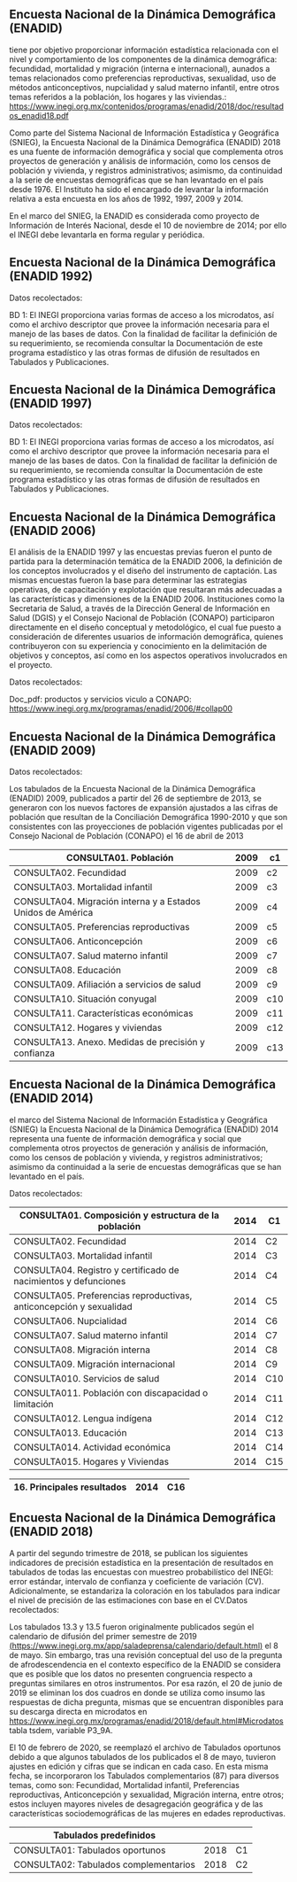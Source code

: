 ## Encuesta Nacional de la Dinámica Demográfica (ENADID)

tiene por objetivo proporcionar información estadística relacionada con el nivel y comportamiento de los componentes de la dinámica demográfica: fecundidad, mortalidad y migración (interna e internacional), aunados a temas relacionados como preferencias reproductivas, sexualidad, uso de métodos anticonceptivos, nupcialidad y salud materno infantil, entre otros temas referidos a la población, los hogares y las viviendas.: https://www.inegi.org.mx/contenidos/programas/enadid/2018/doc/resultados_enadid18.pdf

Como parte del Sistema Nacional de Información Estadística y Geográfica  (SNIEG), la Encuesta Nacional de la Dinámica Demográfica (ENADID) 2018  es una fuente de información demográfica y social que complementa otros  proyectos de generación y análisis de información, como los censos de  población y vivienda, y registros administrativos; asimismo, da  continuidad a la serie de encuestas demográficas que se han levantado en el país desde 1976. El Instituto ha sido el encargado de levantar la  información relativa a esta encuesta en los años de 1992, 1997, 2009 y  2014.

En el marco del SNIEG, la ENADID es considerada como proyecto de  Información de Interés Nacional, desde el 10 de noviembre de 2014; por  ello el INEGI debe levantarla en forma regular y periódica. 

## Encuesta Nacional de la Dinámica Demográfica (ENADID 1992)

Datos recolectados:

BD 1: El INEGI proporciona varias formas de acceso a los microdatos, así como el archivo descriptor que provee la información necesaria para el  manejo de las bases de datos. Con la finalidad de facilitar la  definición de su requerimiento, se recomienda consultar la Documentación de este programa estadístico y las otras formas de difusión de  resultados en Tabulados y Publicaciones.

## Encuesta Nacional de la Dinámica Demográfica (ENADID 1997)

Datos recolectados:

BD 1: El INEGI proporciona varias formas de acceso a los microdatos, así como el archivo descriptor que provee la información necesaria para el  manejo de las bases de datos. Con la finalidad de facilitar la  definición de su requerimiento, se recomienda consultar la Documentación de este programa estadístico y las otras formas de difusión de  resultados en Tabulados y Publicaciones.

## Encuesta Nacional de la Dinámica Demográfica (ENADID 2006)

El análisis de la ENADID 1997 y las encuestas previas fueron el punto de partida para la determinación temática de la ENADID 2006, la definición de los conceptos involucrados y el diseño del instrumento de captación. Las mismas encuestas fueron la base para determinar las estrategias operativas, de capacitación y explotación que resultaran más adecuadas a las características y dimensiones de la ENADID 2006. Instituciones como la Secretaria de Salud, a través de la Dirección General de Información en Salud (DGIS) y el Consejo Nacional de Población (CONAPO) participaron directamente en el diseño conceptual y metodológico, el cual fue puesto a consideración de diferentes usuarios de información demográfica, quienes contribuyeron con su experiencia y conocimiento en la delimitación de objetivos y conceptos, así como en los aspectos operativos involucrados en el proyecto.

Datos recolectados:

Doc_pdf: productos y servicios viculo a CONAPO: https://www.inegi.org.mx/programas/enadid/2006/#collap00

## Encuesta Nacional de la Dinámica Demográfica (ENADID 2009)

Datos recolectados:

Los tabulados de la Encuesta Nacional de la Dinámica Demográfica  (ENADID) 2009, publicados a partir del 26 de septiembre de 2013, se  generaron con los nuevos factores de expansión ajustados a las cifras de población que resultan de la Conciliación Demográfica 1990-2010 y que  son consistentes con las proyecciones de población vigentes publicadas  por el Consejo Nacional de Población (CONAPO) el 16 de abril de 2013

| CONSULTA01. Población                                       | 2009 | c1   |
| ----------------------------------------------------------- | ---- | ---- |
| CONSULTA02. Fecundidad                                      | 2009 | c2   |
| CONSULTA03. Mortalidad infantil                             | 2009 | c3   |
| CONSULTA04. Migración interna y a Estados Unidos de América | 2009 | c4   |
| CONSULTA05. Preferencias reproductivas                      | 2009 | c5   |
| CONSULTA06. Anticoncepción                                  | 2009 | c6   |
| CONSULTA07. Salud materno infantil                          | 2009 | c7   |
| CONSULTA08. Educación                                       | 2009 | c8   |
| CONSULTA09. Afiliación a servicios de salud                 | 2009 | c9   |
| CONSULTA10. Situación conyugal                              | 2009 | c10  |
| CONSULTA11. Características económicas                      | 2009 | c11  |
| CONSULTA12. Hogares y viviendas                             | 2009 | c12  |
| CONSULTA13. Anexo. Medidas de precisión y confianza         | 2009 | c13  |

## Encuesta Nacional de la Dinámica Demográfica (ENADID 2014)

el marco del Sistema Nacional de Información Estadística y Geográfica (SNIEG) la Encuesta Nacional de la Dinámica Demográfica (ENADID) 2014 representa una fuente de información demográfica y social que complementa otros proyectos de generación y análisis de información, como los censos de población y vivienda, y registros administrativos; asimismo da continuidad a la serie de encuestas demográficas que se han levantado en el país.

Datos recolectados:

| CONSULTA01. Composición y estructura de la población         | 2014 | C1   |
| ------------------------------------------------------------ | ---- | ---- |
| CONSULTA02. Fecundidad                                       | 2014 | C2   |
| CONSULTA03. Mortalidad infantil                              | 2014 | C3   |
| CONSULTA04. Registro y certificado de nacimientos y defunciones | 2014 | C4   |
| CONSULTA05. Preferencias reproductivas, anticoncepción y sexualidad | 2014 | C5   |
| CONSULTA06. Nupcialidad                                      | 2014 | C6   |
| CONSULTA07. Salud materno infantil                           | 2014 | C7   |
| CONSULTA08. Migración interna                                | 2014 | C8   |
| CONSULTA09. Migración internacional                          | 2014 | C9   |
| CONSULTA010. Servicios de salud                              | 2014 | C10  |
| CONSULTA011. Población con discapacidad o limitación         | 2014 | C11  |
| CONSULTA012. Lengua indígena                                 | 2014 | C12  |
| CONSULTA013. Educación                                       | 2014 | C13  |
| CONSULTA014. Actividad económica                             | 2014 | C14  |
| CONSULTA015. Hogares y Viviendas                             | 2014 | C15  |

| 16. Principales resultados | 2014 | C16  |
| -------------------------- | ---- | ---- |

## Encuesta Nacional de la Dinámica Demográfica (ENADID 2018)

A partir del segundo trimestre de 2018, se publican los siguientes  indicadores de precisión estadística en la presentación de resultados en tabulados de todas las encuestas con muestreo probabilístico del INEGI: error estándar, intervalo de confianza y coeficiente de variación (CV). Adicionalmente, se estandariza la coloración en los tabulados para  indicar el nivel de precisión de las estimaciones con base en el CV.Datos recolectados:

Los tabulados 13.3 y 13.5 fueron originalmente publicados según el calendario de difusión del primer semestre de 2019 [(https://www.inegi.org.mx/app/saladeprensa/calendario/default.html)](https://www.inegi.org.mx/app/saladeprensa/calendario/default.html) el 8 de mayo. Sin embargo, tras una revisión conceptual del uso de la  pregunta de afrodescendencia en el contexto específico de la ENADID se  considera que es posible que los datos no presenten congruencia respecto a preguntas similares en otros instrumentos. Por esa razón, el 20 de  junio de 2019 se eliminan los dos cuadros en donde se utiliza como  insumo las respuestas de dicha pregunta, mismas que se encuentran  disponibles para su descarga directa en microdatos en https://www.inegi.org.mx/programas/enadid/2018/default.html#Microdatos  tabla tsdem, variable P3_9A.

El 10 de febrero de 2020, se reemplazó el archivo de Tabulados oportunos  debido a que algunos tabulados de los publicados el 8 de mayo, tuvieron  ajustes en edición y cifras que se indican en cada caso. En esta misma  fecha, se incorporaron los Tabulados complementarios (87) para diversos  temas, como son: Fecundidad, Mortalidad infantil, Preferencias  reproductivas, Anticoncepción y sexualidad, Migración interna, entre  otros; estos incluyen mayores niveles de desagregación geográfica y de  las características sociodemográficas de las mujeres en edades  reproductivas.

| Tabulados predefinidos                |      |      |
| ------------------------------------- | ---- | ---- |
| CONSULTA01: Tabulados oportunos       | 2018 | C1   |
| CONSULTA02: Tabulados complementarios | 2018 | C2   |
